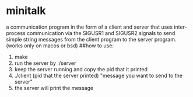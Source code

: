 # minitalk
a communication program in the form of a client and server that uses
inter-process communication via the SIGUSR1 and SIGUSR2 signals
to send simple string messages from the client program to the server program.
(works only on macos or bsd)
##how to use:
1. make
2. run the server by ./server
3. keep the server running and copy the pid that it printed
4. ./client (pid that the server printed) "message you want to send to the server"
5. the server will print the message
